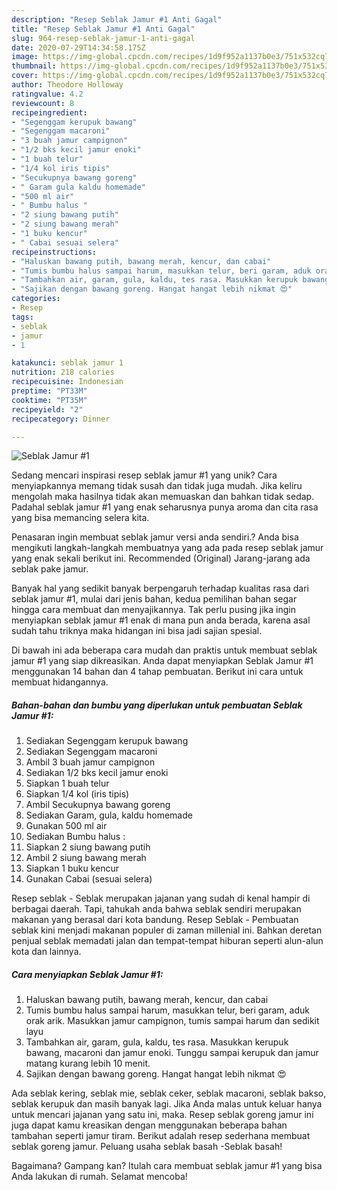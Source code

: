```yaml
---
description: "Resep Seblak Jamur #1 Anti Gagal"
title: "Resep Seblak Jamur #1 Anti Gagal"
slug: 964-resep-seblak-jamur-1-anti-gagal
date: 2020-07-29T14:34:58.175Z
image: https://img-global.cpcdn.com/recipes/1d9f952a1137b0e3/751x532cq70/seblak-jamur-1-foto-resep-utama.jpg
thumbnail: https://img-global.cpcdn.com/recipes/1d9f952a1137b0e3/751x532cq70/seblak-jamur-1-foto-resep-utama.jpg
cover: https://img-global.cpcdn.com/recipes/1d9f952a1137b0e3/751x532cq70/seblak-jamur-1-foto-resep-utama.jpg
author: Theodore Holloway
ratingvalue: 4.2
reviewcount: 8
recipeingredient:
- "Segenggam kerupuk bawang"
- "Segenggam macaroni"
- "3 buah jamur campignon"
- "1/2 bks kecil jamur enoki"
- "1 buah telur"
- "1/4 kol iris tipis"
- "Secukupnya bawang goreng"
- " Garam gula kaldu homemade"
- "500 ml air"
- " Bumbu halus "
- "2 siung bawang putih"
- "2 siung bawang merah"
- "1 buku kencur"
- " Cabai sesuai selera"
recipeinstructions:
- "Haluskan bawang putih, bawang merah, kencur, dan cabai"
- "Tumis bumbu halus sampai harum, masukkan telur, beri garam, aduk orak arik. Masukkan jamur campignon, tumis sampai harum dan sedikit layu"
- "Tambahkan air, garam, gula, kaldu, tes rasa. Masukkan kerupuk bawang, macaroni dan jamur enoki. Tunggu sampai kerupuk dan jamur matang kurang lebih 10 menit."
- "Sajikan dengan bawang goreng. Hangat hangat lebih nikmat 😍"
categories:
- Resep
tags:
- seblak
- jamur
- 1

katakunci: seblak jamur 1 
nutrition: 218 calories
recipecuisine: Indonesian
preptime: "PT33M"
cooktime: "PT35M"
recipeyield: "2"
recipecategory: Dinner

---
```



![Seblak Jamur #1](https://img-global.cpcdn.com/recipes/1d9f952a1137b0e3/751x532cq70/seblak-jamur-1-foto-resep-utama.jpg)

Sedang mencari inspirasi resep seblak jamur #1 yang unik? Cara menyiapkannya memang tidak susah dan tidak juga mudah. Jika keliru mengolah maka hasilnya tidak akan memuaskan dan bahkan tidak sedap. Padahal seblak jamur #1 yang enak seharusnya punya aroma dan cita rasa yang bisa memancing selera kita.

Penasaran ingin membuat seblak jamur versi anda sendiri.? Anda bisa mengikuti langkah-langkah membuatnya yang ada pada resep seblak jamur yang enak sekali berikut ini. Recommended (Original) Jarang-jarang ada seblak pake jamur.

Banyak hal yang sedikit banyak berpengaruh terhadap kualitas rasa dari seblak jamur #1, mulai dari jenis bahan, kedua pemilihan bahan segar hingga cara membuat dan menyajikannya. Tak perlu pusing jika ingin menyiapkan seblak jamur #1 enak di mana pun anda berada, karena asal sudah tahu triknya maka hidangan ini bisa jadi sajian spesial.


Di bawah ini ada beberapa cara mudah dan praktis untuk membuat seblak jamur #1 yang siap dikreasikan. Anda dapat menyiapkan Seblak Jamur #1 menggunakan 14 bahan dan 4 tahap pembuatan. Berikut ini cara untuk membuat hidangannya.

<!--inarticleads1-->

##### Bahan-bahan dan bumbu yang diperlukan untuk pembuatan Seblak Jamur #1:

1. Sediakan Segenggam kerupuk bawang
1. Sediakan Segenggam macaroni
1. Ambil 3 buah jamur campignon
1. Sediakan 1/2 bks kecil jamur enoki
1. Siapkan 1 buah telur
1. Siapkan 1/4 kol (iris tipis)
1. Ambil Secukupnya bawang goreng
1. Sediakan  Garam, gula, kaldu homemade
1. Gunakan 500 ml air
1. Sediakan  Bumbu halus :
1. Siapkan 2 siung bawang putih
1. Ambil 2 siung bawang merah
1. Siapkan 1 buku kencur
1. Gunakan  Cabai (sesuai selera)


Resep seblak - Seblak merupakan jajanan yang sudah di kenal hampir di berbagai daerah. Tapi, tahukah anda bahwa seblak sendiri merupakan makanan yang berasal dari kota bandung. Resep Seblak - Pembuatan seblak kini menjadi makanan populer di zaman millenial ini. Bahkan deretan penjual seblak memadati jalan dan tempat-tempat hiburan seperti alun-alun kota dan lainnya. 

<!--inarticleads2-->

##### Cara menyiapkan Seblak Jamur #1:

1. Haluskan bawang putih, bawang merah, kencur, dan cabai
1. Tumis bumbu halus sampai harum, masukkan telur, beri garam, aduk orak arik. Masukkan jamur campignon, tumis sampai harum dan sedikit layu
1. Tambahkan air, garam, gula, kaldu, tes rasa. Masukkan kerupuk bawang, macaroni dan jamur enoki. Tunggu sampai kerupuk dan jamur matang kurang lebih 10 menit.
1. Sajikan dengan bawang goreng. Hangat hangat lebih nikmat 😍


Ada seblak kering, seblak mie, seblak ceker, seblak macaroni, seblak bakso, seblak kerupuk dan masih banyak lagi. Jika Anda malas untuk keluar hanya untuk mencari jajanan yang satu ini, maka. Resep seblak goreng jamur ini juga dapat kamu kreasikan dengan menggunakan beberapa bahan tambahan seperti jamur tiram. Berikut adalah resep sederhana membuat seblak goreng jamur. Peluang usaha seblak basah -Seblak basah! 

Bagaimana? Gampang kan? Itulah cara membuat seblak jamur #1 yang bisa Anda lakukan di rumah. Selamat mencoba!
